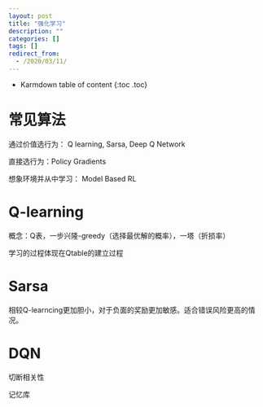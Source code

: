 ```yaml
---
layout: post
title: "强化学习"
description: ""
categories: []
tags: []
redirect_from:
  - /2020/03/11/
---
```


* Karmdown table of content
{:toc .toc}

# 常见算法

通过价值选行为： Q learning, Sarsa, Deep Q Network

直接选行为：Policy Gradients

想象环境并从中学习： Model Based RL

# Q-learning

概念：Q表，一步兴隆-greedy（选择最优解的概率），一塔（折损率）

学习的过程体现在Qtable的建立过程

# Sarsa

相较Q-learncing更加胆小，对于负面的奖励更加敏感。适合错误风险更高的情况。

# DQN

切断相关性

记忆库



















